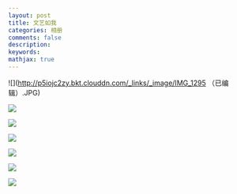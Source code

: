 ```yaml
---
layout: post
title: 文艺如我
categories: 相册
comments: false
description: 
keywords: 
mathjax: true
---
```




![](http://p5iojc2zy.bkt.clouddn.com/_links/_image/IMG_1295 （已编辑）.JPG)


![](http://p5iojc2zy.bkt.clouddn.com/_links/_image/IMG_1294.JPG)

![](http://p5iojc2zy.bkt.clouddn.com/_links/_image/IMG_1289.JPG)

![](http://p5iojc2zy.bkt.clouddn.com/_links/_image/IMG_1290.JPG)

![](http://p5iojc2zy.bkt.clouddn.com/_links/_image/IMG_1291.JPG)

![](http://p5iojc2zy.bkt.clouddn.com/_links/_image/IMG_1292.JPG)

![](http://p5iojc2zy.bkt.clouddn.com/_links/_image/IMG_1293.JPG)
